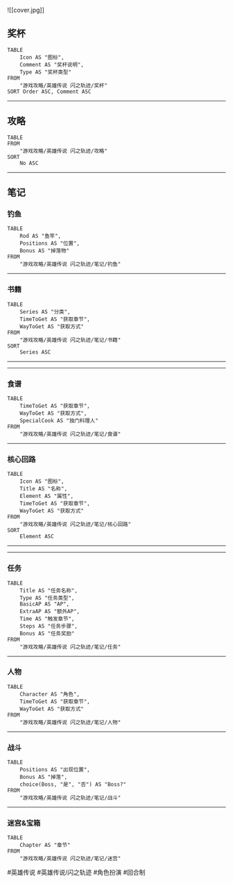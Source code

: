![[cover.jpg]]

## 奖杯
```dataview
TABLE 
	Icon AS "图标", 
	Comment AS "奖杯说明", 
	Type AS "奖杯类型" 
FROM 
	"游戏攻略/英雄传说 闪之轨迹/奖杯"
SORT Order ASC, Comment ASC
```

---
## 攻略
```dataview
TABLE 
FROM 
	"游戏攻略/英雄传说 闪之轨迹/攻略"
SORT
	No ASC
```
---
## 笔记
### 钓鱼
```dataview
TABLE
	Rod AS "鱼竿",
	Positions AS "位置",
	Bonus AS "掉落物"
FROM
	"游戏攻略/英雄传说 闪之轨迹/笔记/钓鱼"
```

---
### 书籍
```dataview
TABLE
	Series AS "分类",
	TimeToGet AS "获取章节",
	WayToGet AS "获取方式"
FROM
	"游戏攻略/英雄传说 闪之轨迹/笔记/书籍"
SORT
	Series ASC
```

---
---
### 食谱
```dataview
TABLE
	TimeToGet AS "获取章节", 
	WayToGet AS "获取方式", 
	SpecialCook AS "独门料理人"
FROM 
	"游戏攻略/英雄传说 闪之轨迹/笔记/食谱"
```

---
### 核心回路
```dataview
TABLE 
	Icon AS "图标", 
	Title AS "名称", 
	Element AS "属性", 
	TimeToGet AS "获取章节", 
	WayToGet AS "获取方式" 
FROM 
	"游戏攻略/英雄传说 闪之轨迹/笔记/核心回路"
SORT 
	Element ASC
```

---
---
### 任务
```dataview
TABLE
	Title AS "任务名称",
	Type AS "任务类型",
	BasicAP AS "AP",
	ExtraAP AS "额外AP",
	Time AS "触发章节",
	Steps AS "任务步骤",
	Bonus AS "任务奖励"
FROM
	"游戏攻略/英雄传说 闪之轨迹/笔记/任务"
```

---
### 人物
```dataview
TABLE
	Character AS "角色",
	TimeToGet AS "获取章节",
	WayToGet AS "获取方式"
FROM
	"游戏攻略/英雄传说 闪之轨迹/笔记/人物"
```

---
### 战斗
```dataview
TABLE
	Positions AS "出现位置",
	Bonus AS "掉落",
	choice(Boss, "是", "否") AS "Boss?"
FROM
	"游戏攻略/英雄传说 闪之轨迹/笔记/战斗"
```

---
### 迷宫&宝箱
```dataview
TABLE
	Chapter AS "章节"
FROM
	"游戏攻略/英雄传说 闪之轨迹/笔记/迷宫"
```

#英雄传说 #英雄传说/闪之轨迹 #角色扮演 #回合制 